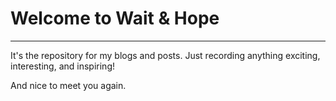 # Welcome to Wait & Hope

---
It's the repository for my blogs and posts. Just recording anything exciting, interesting, and inspiring!

And nice to meet you again.
